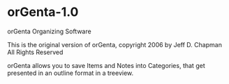 # orGenta-1.0
orGenta Organizing Software

This is the original version of orGenta, copyright 2006 by Jeff D. Chapman
All Rights Reserved

orGenta allows you to save Items and Notes into Categories, that get presented in an outline format in a treeview.
